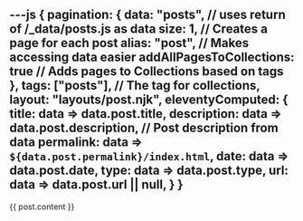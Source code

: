---js
{
    pagination: {
        data: "posts", // uses return of /_data/posts.js as data
        size: 1, // Creates a page for each post
        alias: "post", // Makes accessing data easier
        addAllPagesToCollections: true // Adds pages to Collections based on tags
    },
    tags: ["posts"], // The tag for collections,
    layout: "layouts/post.njk",
    eleventyComputed: {
        title: data => data.post.title,
        description: data => data.post.description, // Post description from data
        permalink: data => `${data.post.permalink}/index.html`,
        date: data => data.post.date,
        type: data => data.post.type,
        url: data => data.post.url || null,
    }
}
---

{{ post.content }}

<!-- thanks to the very helpful post at https://bryanlrobinson.com/blog/using-11ty-javascript-data-files-to-mix-markdown-and-cms-content-into-one-collection/
for helping me figure out how to grab these tumblr posts
-->
